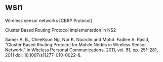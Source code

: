 # wsn
Wireless sensor networks [CBRP Protocol]

Cluster Based Routing Protocol implementation in NS2

Samer A. B., CheeKyun Ng, Nor K. Noordin and Mohd. Fadlee A. Rasid, “Cluster Based
Routing Protocol for Mobile Nodes in Wireless Sensor Network,” in Wireless Personal
Communications, 2011, vol. 61, pp. 251–281, 2011 doi: 10.1007/s11277-010-0022-8.
